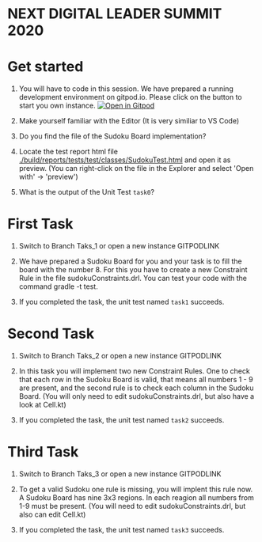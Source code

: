 # NEXT DIGITAL LEADER SUMMIT 2020

# Get started
1. You will have to code in this session. We have prepared a running development environment on gitpod.io. Please click on the button to start you own instance.
[![Open in Gitpod](https://gitpod.io/button/open-in-gitpod.svg)](https://gitpod.io/#https://github.com/heussd/next-digital-leader-summit-2020)

1. Make yourself familiar with the Editor (It is very similiar to VS Code)

1. Do you find the file of the Sudoku Board implementation?

1. Locate the test report html file [./build/reports/tests/test/classes/SudokuTest.html](./build/reports/tests/test/classes/SudokuTest.html) and open it as preview. (You can right-click on the file in the Explorer and select 'Open with' -> 'preview')

1. What is the output of the Unit Test `task0`?


# First Task

1. Switch to Branch Taks_1 or open a new instance GITPODLINK

2. We have prepared a Sudoku Board for you and your task is to fill the board with the number 8. For this you have to create a new Constraint Rule in the file sudokuConstraints.drl. You can test your code with the command gradle -t test.

3. If you completed the task, the unit test named `task1` succeeds.

# Second Task

1. Switch to Branch Taks_2 or open a new instance GITPODLINK

2. In this task you will implement two new Constraint Rules. 
One to check that each row in the Sudoku Board is valid, 
that means all numbers 1 - 9 are present, and the second rule is to check each column in the Sudoku Board.
(You will only need to edit sudokuConstraints.drl, but also have a look at Cell.kt)

3. If you completed the task, the unit test named `task2` succeeds.


# Third Task

1. Switch to Branch Taks_3 or open a new instance GITPODLINK

2. To get a valid Sudoku one rule is missing, you will implent this rule now. A Sudoku Board has nine 3x3 regions. In each reagion all numbers from 1-9 must be present.
(You will need to edit sudokuConstraints.drl, but also can edit Cell.kt)

3. If you completed the task, the unit test named `task3` succeeds.
